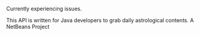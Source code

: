 Currently experiencing issues.


This API is written for Java developers to grab daily astrological contents.
A NetBeans Project


